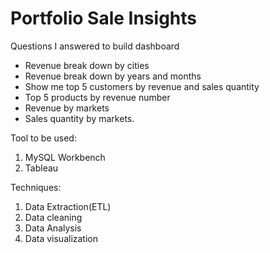 # Portfolio Sale Insights

Questions I answered to build dashboard
- Revenue break down by cities
- Revenue break down by years and months
- Show me top 5 customers by revenue and sales quantity
- Top 5 products by revenue number
- Revenue by markets
- Sales quantity by markets.

Tool to be used: 
1. MySQL Workbench
2. Tableau

Techniques:
1. Data Extraction(ETL)
2. Data cleaning
3. Data Analysis
4. Data visualization
